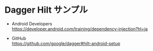 # Dagger Hilt サンプル

- Android Developers  
  https://developer.android.com/training/dependency-injection?hl=ja

- GitHub  
  https://github.com/google/dagger#hilt-android-setup

